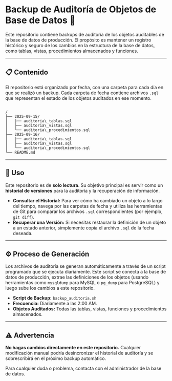 # Backup de Auditoría de Objetos de Base de Datos 🔐

Este repositorio contiene backups de auditoría de los objetos auditables de la base de datos de producción. El propósito es mantener un registro histórico y seguro de los cambios en la estructura de la base de datos, como tablas, vistas, procedimientos almacenados y funciones.

---

## 📋 Contenido

El repositorio está organizado por fecha, con una carpeta para cada día en que se realizó un backup. Cada carpeta de fecha contiene archivos `.sql` que representan el estado de los objetos auditados en ese momento.

```

/
├── 2025-09-15/
│   ├── auditoria\_tablas.sql
│   ├── auditoria\_vistas.sql
│   └── auditoria\_procedimientos.sql
├── 2025-09-16/
│   ├── auditoria\_tablas.sql
│   ├── auditoria\_vistas.sql
│   └── auditoria\_procedimientos.sql
└── README.md

```
---

## 🚀 Uso

Este repositorio es de **solo lectura**. Su objetivo principal es servir como un **historial de versiones** para la auditoría y la recuperación de información.

* **Consultar el Historial:** Para ver cómo ha cambiado un objeto a lo largo del tiempo, navega por las carpetas de fecha y utiliza las herramientas de Git para comparar los archivos `.sql` correspondientes (por ejemplo, `git diff`).
* **Recuperar una Versión:** Si necesitas restaurar la definición de un objeto a un estado anterior, simplemente copia el archivo `.sql` de la fecha deseada.

---

## ⚙️ Proceso de Generación

Los archivos de auditoría se generan automáticamente a través de un script programado que se ejecuta diariamente. Este script se conecta a la base de datos de producción, extrae las definiciones de los objetos (usando herramientas como `mysqldump` para MySQL o `pg_dump` para PostgreSQL) y luego sube los cambios a este repositorio.

* **Script de Backup:** `backup_auditoria.sh`
* **Frecuencia:** Diariamente a las 2:00 AM.
* **Objetos Auditados:** Todas las tablas, vistas, funciones y procedimientos almacenados.

---

## ⚠️ Advertencia

**No hagas cambios directamente en este repositorio.** Cualquier modificación manual podría desincronizar el historial de auditoría y se sobrescribirá en el próximo backup automático.

Para cualquier duda o problema, contacta con el administrador de la base de datos.
```